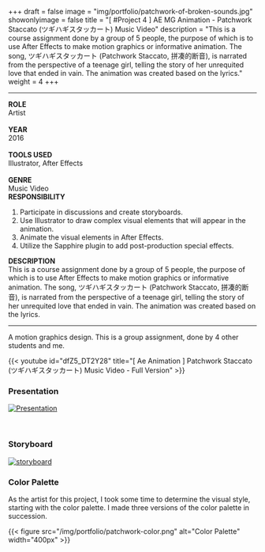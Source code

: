 +++
draft = false
image = "img/portfolio/patchwork-of-broken-sounds.jpg"
showonlyimage = false
title = "[ #Project 4 ] AE MG Animation - Patchwork Staccato (ツギハギスタッカート) Music Video"
description = "This is a course assignment done by a group of 5 people, the purpose of which is to use After Effects to make motion graphics or informative animation. The song, ツギハギスタッカート (Patchwork Staccato, 拼凑的断音), is narrated from the perspective of a teenage girl, telling the story of her unrequited love that ended in vain. The animation was created based on the lyrics."
weight = 4
+++

---

<div class="table">
    <div class="row">
        <div class="cell border-right col-1">
            <strong>ROLE</strong><br>
            Artist<br><br>
            <strong>YEAR</strong><br>
            2016<br><br>
            <strong>TOOLS USED</strong><br>
            Illustrator, After Effects<br><br>
            <strong>GENRE</strong><br>
            Music Video
        </div>
        <div class="cell border-right col-2">
            <strong>RESPONSIBILITY</strong>
            <ol>
                <li>
                    Participate in discussions and create storyboards.
                </li>
                <li>
                    Use Illustrator to draw complex visual elements that will appear in the animation.
                </li>
                <li>
                    Animate the visual elements in After Effects.
                </li>
                <li>
                    Utilize the Sapphire plugin to add post-production special effects.
                </li>
            <ol>
        </div>
        <div class="cell col-3">
            <strong>DESCRIPTION</strong><br>
            This is a course assignment done by a group of 5 people, the purpose of which is to use After Effects to make motion graphics or informative animation. The song, ツギハギスタッカート (Patchwork Staccato, 拼凑的断音), is narrated from the perspective of a teenage girl, telling the story of her unrequited love that ended in vain. The animation was created based on the lyrics.
        </div>
    </div>
</div>

---

A motion graphics design. This is a group assignment, done by 4 other students and me.

{{< youtube id="dfZ5_DT2Y28" title="[ Ae Animation ] Patchwork Staccato (ツギハギスタッカート) Music Video - Full Version" >}}
<br>

<div style="display: none">
[![title of image1][1]][1]

[![title of image2][2]][2]

[1]: /img/portfolio/patchwork-of-broken-sounds-1.png
[2]: /img/portfolio/patchwork-of-broken-sounds-2.png
</div>

### Presentation

[![Presentation][3]][3]

[3]: /img/portfolio/patchwork-presentation.png
<br>

### Storyboard

[![storyboard][4]][4]

[4]: /img/portfolio/patchwork-of-broken-sounds-storyboard.jpg

### Color Palette

As the artist for this project, I took some time to determine the visual style, starting with the color palette. I made three versions of the color palette in succession.

{{< figure src="/img/portfolio/patchwork-color.png" alt="Color Palette" width="400px" >}}
<br>